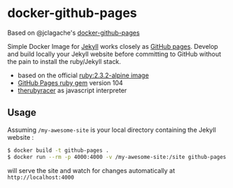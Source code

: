 docker-github-pages
===================

Based on @jclagache's [docker-github-pages](https://github.com/jclagache/docker-github-pages)

Simple Docker Image for [Jekyll](http://jekyllrb.com/) works closely as [GitHub pages](https://pages.github.com/).
Develop and build locally your Jekyll website before committing to GitHub without the pain to install the ruby/Jekyll stack.

- based on the official [ruby:2.3.2-alpine image](https://registry.hub.docker.com/_/ruby/)
- [GitHub Pages ruby gem](https://github.com/github/pages-gem) version 104
- [therubyracer](https://github.com/cowboyd/therubyracer) as javascript interpreter

Usage
---
Assuming `/my-awesome-site` is your local directory containing the Jekyll website :

```bash
$ docker build -t github-pages .
$ docker run --rm -p 4000:4000 -v /my-awesome-site:/site github-pages
```
will serve the site and watch for changes automatically at `http://localhost:4000`
